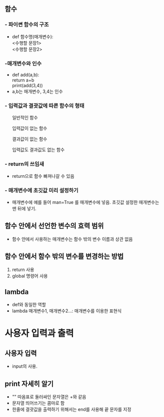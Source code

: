 ## 함수

### - 파이쎤 함수의 구조 
- def 함수명(매개변수):   
  <수행할 문장1>  
  <수행할 문장2>
### -매개변수와 인수  
- def add(a,b):  
    return a+b  
print(add(3,4))  
- a,b는 매개변수, 3,4는 인수

### - 입력값과 결괏값에 따른 함수의 형태  
<ol>일반적인 함수</ol>
<ol>입력값이 없는 함수</ol>
<ol>결과값이 없는 함수</ol>
<ol>입력값도 결과값도 없는 함수</ol>

### - return의 쓰임새
- return으로 함수 빠져나갈 수 있음

### - 매개변수에 초깃값 미리 설정하기
- 매개변수에 예를 들어 man=True 를 매개변수에 넣음.
초깃값 설정한 매개변수는 맨 뒤에 넣기.

## 함수 안에서 선언한 변수의 효력 범위
- 함수 안에서 사용하는 매개변수는 함수 밖의 변수 이름과 상관 없음

## 함수 안에서 함수 밖의 변수를 변경하는 방법
1. return 사용  
2. global 명령어 사용

## lambda
- def와 동일한 역할  
- lambda 매개변수1, 매개변수2...: 매개변수를 이용한 표현식

# 사용자 입력과 출력

## 사용자 입력

- input의 사용.

## print 자세히 알기

- "" 따옴표로 둘러싸인 문자열은 +와 같음  
- 문자열 띄어쓰기는 콤마로 함  
- 한줄에 결괏값을 출력하기 위해서는 end를 사용해 끝 문자를 지정
